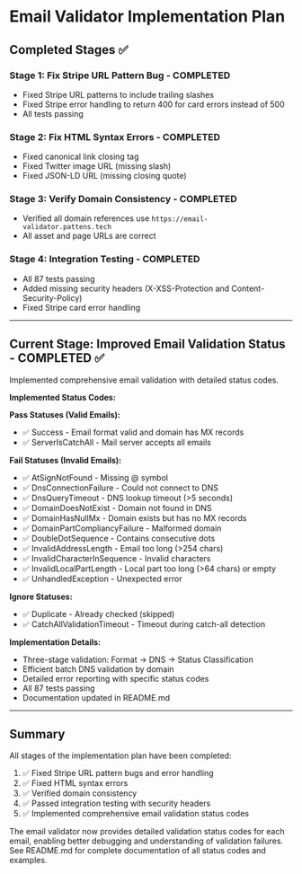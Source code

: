 # Email Validator Implementation Plan

## Completed Stages ✅

### Stage 1: Fix Stripe URL Pattern Bug - COMPLETED
- Fixed Stripe URL patterns to include trailing slashes
- Fixed Stripe error handling to return 400 for card errors instead of 500
- All tests passing

### Stage 2: Fix HTML Syntax Errors - COMPLETED
- Fixed canonical link closing tag
- Fixed Twitter image URL (missing slash)
- Fixed JSON-LD URL (missing closing quote)

### Stage 3: Verify Domain Consistency - COMPLETED
- Verified all domain references use `https://email-validator.pattens.tech`
- All asset and page URLs are correct

### Stage 4: Integration Testing - COMPLETED
- All 87 tests passing
- Added missing security headers (X-XSS-Protection and Content-Security-Policy)
- Fixed Stripe card error handling

---

## Current Stage: Improved Email Validation Status - COMPLETED ✅

Implemented comprehensive email validation with detailed status codes.

**Implemented Status Codes:**

**Pass Statuses (Valid Emails):**
- ✅ Success - Email format valid and domain has MX records
- ✅ ServerIsCatchAll - Mail server accepts all emails

**Fail Statuses (Invalid Emails):**
- ✅ AtSignNotFound - Missing @ symbol
- ✅ DnsConnectionFailure - Could not connect to DNS
- ✅ DnsQueryTimeout - DNS lookup timeout (>5 seconds)
- ✅ DomainDoesNotExist - Domain not found in DNS
- ✅ DomainHasNullMx - Domain exists but has no MX records
- ✅ DomainPartCompliancyFailure - Malformed domain
- ✅ DoubleDotSequence - Contains consecutive dots
- ✅ InvalidAddressLength - Email too long (>254 chars)
- ✅ InvalidCharacterInSequence - Invalid characters
- ✅ InvalidLocalPartLength - Local part too long (>64 chars) or empty
- ✅ UnhandledException - Unexpected error

**Ignore Statuses:**
- ✅ Duplicate - Already checked (skipped)
- ✅ CatchAllValidationTimeout - Timeout during catch-all detection

**Implementation Details:**
- Three-stage validation: Format → DNS → Status Classification
- Efficient batch DNS validation by domain
- Detailed error reporting with specific status codes
- All 87 tests passing
- Documentation updated in README.md

---

## Summary

All stages of the implementation plan have been completed:
1. ✅ Fixed Stripe URL pattern bugs and error handling
2. ✅ Fixed HTML syntax errors
3. ✅ Verified domain consistency
4. ✅ Passed integration testing with security headers
5. ✅ Implemented comprehensive email validation status codes

The email validator now provides detailed validation status codes for each email, enabling better debugging and understanding of validation failures. See README.md for complete documentation of all status codes and examples.





